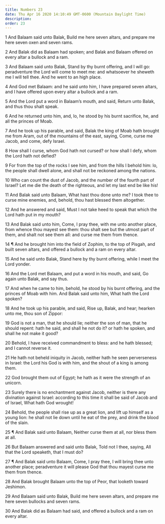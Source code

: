 ```yaml
---
title: Numbers 23
date: Thu Apr 16 2020 14:10:49 GMT-0600 (Mountain Daylight Time)
description: 
order: 23
---
```


<p>
  1 And Balaam said unto Balak, Build me here seven altars, and prepare me here
  seven oxen and seven rams.
</p>
<p>
  2 And Balak did as Balaam had spoken; and Balak and Balaam offered on every
  altar a bullock and a ram.
</p>
<p>
  3 And Balaam said unto Balak, Stand by thy burnt offering, and I will go:
  peradventure the Lord will come to meet me: and whatsoever he sheweth me I
  will tell thee. And he went to an high place.
</p>
<p>
  4 And God met Balaam: and he said unto him, I have prepared seven altars, and
  I have offered upon every altar a bullock and a ram.
</p>
<p>
  5 And the Lord put a word in Balaam&#x2019;s mouth, and said, Return unto
  Balak, and thus thou shalt speak.
</p>
<p>
  6 And he returned unto him, and, lo, he stood by his burnt sacrifice, he, and
  all the princes of Moab.
</p>
<p>
  7 And he took up his parable, and said, Balak the king of Moab hath brought me
  from Aram, out of the mountains of the east, saying, Come, curse me Jacob, and
  come, defy Israel.
</p>
<p>
  8 How shall I curse, whom God hath not cursed? or how shall I defy, whom the
  Lord hath not defied?
</p>
<p>
  9 For from the top of the rocks I see him, and from the hills I behold him:
  lo, the people shall dwell alone, and shall not be reckoned among the nations.
</p>
<p>
  10 Who can count the dust of Jacob, and the number of the fourth part of
  Israel? Let me die the death of the righteous, and let my last end be like
  his!
</p>
<p>
  11 And Balak said unto Balaam, What hast thou done unto me? I took thee to
  curse mine enemies, and, behold, thou hast blessed them altogether.
</p>
<p>
  12 And he answered and said, Must I not take heed to speak that which the Lord
  hath put in my mouth?
</p>
<p>
  13 And Balak said unto him, Come, I pray thee, with me unto another place,
  from whence thou mayest see them: thou shalt see but the utmost part of them,
  and shalt not see them all: and curse me them from thence.
</p>
<p>
  14 &#xB6; And he brought him into the field of Zophim, to the top of Pisgah,
  and built seven altars, and offered a bullock and a ram on every altar.
</p>
<p>
  15 And he said unto Balak, Stand here by thy burnt offering, while I meet the
  Lord yonder.
</p>
<p>
  16 And the Lord met Balaam, and put a word in his mouth, and said, Go again
  unto Balak, and say thus.
</p>
<p>
  17 And when he came to him, behold, he stood by his burnt offering, and the
  princes of Moab with him. And Balak said unto him, What hath the Lord spoken?
</p>
<p>
  18 And he took up his parable, and said, Rise up, Balak, and hear; hearken
  unto me, thou son of Zippor:
</p>
<p>
  19 God is not a man, that he should lie; neither the son of man, that he
  should repent: hath he said, and shall he not do it? or hath he spoken, and
  shall he not make it good?
</p>
<p>
  20 Behold, I have received commandment to bless: and he hath blessed; and I
  cannot reverse it.
</p>
<p>
  21 He hath not beheld iniquity in Jacob, neither hath he seen perverseness in
  Israel: the Lord his God is with him, and the shout of a king is among them.
</p>
<p>
  22 God brought them out of Egypt; he hath as it were the strength of an
  unicorn.
</p>
<p>
  23 Surely there is no enchantment against Jacob, neither is there any
  divination against Israel: according to this time it shall be said of Jacob
  and of Israel, What hath God wrought!
</p>
<p>
  24 Behold, the people shall rise up as a great lion, and lift up himself as a
  young lion: he shall not lie down until he eat of the prey, and drink the
  blood of the slain.
</p>
<p>
  25 &#xB6; And Balak said unto Balaam, Neither curse them at all, nor bless
  them at all.
</p>
<span></span>
<p>
  26 But Balaam answered and said unto Balak, Told not I thee, saying, All that
  the Lord speaketh, that I must do?
</p>
<p>
  27 &#xB6; And Balak said unto Balaam, Come, I pray thee, I will bring thee
  unto another place; peradventure it will please God that thou mayest curse me
  them from thence.
</p>
<p>
  28 And Balak brought Balaam unto the top of Peor, that looketh toward
  Jeshimon.
</p>
<p>
  29 And Balaam said unto Balak, Build me here seven altars, and prepare me here
  seven bullocks and seven rams.
</p>
<p>
  30 And Balak did as Balaam had said, and offered a bullock and a ram on every
  altar.
</p>
